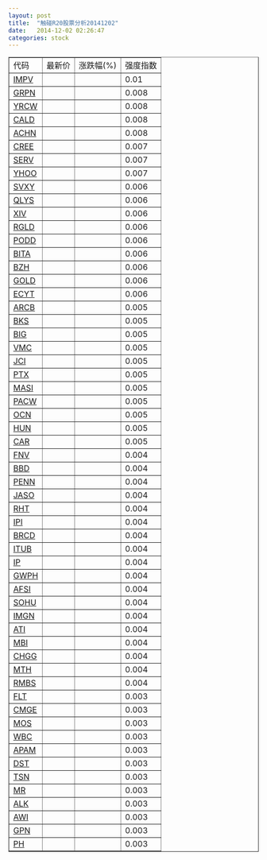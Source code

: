 ```yaml
---
layout: post
title:  "触碰R20股票分析20141202"
date:   2014-12-02 02:26:47
categories: stock
---
```

<script type="text/javascript">
var stockList = []
stockList.push('gb_impv');
stockList.push('gb_grpn');
stockList.push('gb_yrcw');
stockList.push('gb_cald');
stockList.push('gb_achn');
stockList.push('gb_cree');
stockList.push('gb_serv');
stockList.push('gb_yhoo');
stockList.push('gb_svxy');
stockList.push('gb_qlys');
stockList.push('gb_xiv');
stockList.push('gb_rgld');
stockList.push('gb_podd');
stockList.push('gb_bita');
stockList.push('gb_bzh');
stockList.push('gb_gold');
stockList.push('gb_ecyt');
stockList.push('gb_arcb');
stockList.push('gb_bks');
stockList.push('gb_big');
stockList.push('gb_vmc');
stockList.push('gb_jci');
stockList.push('gb_ptx');
stockList.push('gb_masi');
stockList.push('gb_pacw');
stockList.push('gb_ocn');
stockList.push('gb_hun');
stockList.push('gb_car');
stockList.push('gb_fnv');
stockList.push('gb_bbd');
stockList.push('gb_penn');
stockList.push('gb_jaso');
stockList.push('gb_rht');
stockList.push('gb_ipi');
stockList.push('gb_brcd');
stockList.push('gb_itub');
stockList.push('gb_ip');
stockList.push('gb_gwph');
stockList.push('gb_afsi');
stockList.push('gb_sohu');
stockList.push('gb_imgn');
stockList.push('gb_ati');
stockList.push('gb_mbi');
stockList.push('gb_chgg');
stockList.push('gb_mth');
stockList.push('gb_rmbs');
stockList.push('gb_flt');
stockList.push('gb_cmge');
stockList.push('gb_mos');
stockList.push('gb_wbc');
stockList.push('gb_apam');
stockList.push('gb_dst');
stockList.push('gb_tsn');
stockList.push('gb_mr');
stockList.push('gb_alk');
stockList.push('gb_awi');
stockList.push('gb_gpn');
stockList.push('gb_ph');
</script>

<table border="1">
 <tr>
 <td>代码</td>
  <td>最新价</td>
  <td>涨跌幅(%)</td>
 <td>强度指数</td>
</tr>
  <tr id="impv"><td><a href="http://stock.finance.sina.com.cn/usstock/quotes/IMPV.html" target="_blank">IMPV</a></td><td></td><td></td><td>0.01</td></tr>
  <tr id="grpn"><td><a href="http://stock.finance.sina.com.cn/usstock/quotes/GRPN.html" target="_blank">GRPN</a></td><td></td><td></td><td>0.008</td></tr>
  <tr id="yrcw"><td><a href="http://stock.finance.sina.com.cn/usstock/quotes/YRCW.html" target="_blank">YRCW</a></td><td></td><td></td><td>0.008</td></tr>
  <tr id="cald"><td><a href="http://stock.finance.sina.com.cn/usstock/quotes/CALD.html" target="_blank">CALD</a></td><td></td><td></td><td>0.008</td></tr>
  <tr id="achn"><td><a href="http://stock.finance.sina.com.cn/usstock/quotes/ACHN.html" target="_blank">ACHN</a></td><td></td><td></td><td>0.008</td></tr>
  <tr id="cree"><td><a href="http://stock.finance.sina.com.cn/usstock/quotes/CREE.html" target="_blank">CREE</a></td><td></td><td></td><td>0.007</td></tr>
  <tr id="serv"><td><a href="http://stock.finance.sina.com.cn/usstock/quotes/SERV.html" target="_blank">SERV</a></td><td></td><td></td><td>0.007</td></tr>
  <tr id="yhoo"><td><a href="http://stock.finance.sina.com.cn/usstock/quotes/YHOO.html" target="_blank">YHOO</a></td><td></td><td></td><td>0.007</td></tr>
  <tr id="svxy"><td><a href="http://stock.finance.sina.com.cn/usstock/quotes/SVXY.html" target="_blank">SVXY</a></td><td></td><td></td><td>0.006</td></tr>
  <tr id="qlys"><td><a href="http://stock.finance.sina.com.cn/usstock/quotes/QLYS.html" target="_blank">QLYS</a></td><td></td><td></td><td>0.006</td></tr>
  <tr id="xiv"><td><a href="http://stock.finance.sina.com.cn/usstock/quotes/XIV.html" target="_blank">XIV</a></td><td></td><td></td><td>0.006</td></tr>
  <tr id="rgld"><td><a href="http://stock.finance.sina.com.cn/usstock/quotes/RGLD.html" target="_blank">RGLD</a></td><td></td><td></td><td>0.006</td></tr>
  <tr id="podd"><td><a href="http://stock.finance.sina.com.cn/usstock/quotes/PODD.html" target="_blank">PODD</a></td><td></td><td></td><td>0.006</td></tr>
  <tr id="bita"><td><a href="http://stock.finance.sina.com.cn/usstock/quotes/BITA.html" target="_blank">BITA</a></td><td></td><td></td><td>0.006</td></tr>
  <tr id="bzh"><td><a href="http://stock.finance.sina.com.cn/usstock/quotes/BZH.html" target="_blank">BZH</a></td><td></td><td></td><td>0.006</td></tr>
  <tr id="gold"><td><a href="http://stock.finance.sina.com.cn/usstock/quotes/GOLD.html" target="_blank">GOLD</a></td><td></td><td></td><td>0.006</td></tr>
  <tr id="ecyt"><td><a href="http://stock.finance.sina.com.cn/usstock/quotes/ECYT.html" target="_blank">ECYT</a></td><td></td><td></td><td>0.006</td></tr>
  <tr id="arcb"><td><a href="http://stock.finance.sina.com.cn/usstock/quotes/ARCB.html" target="_blank">ARCB</a></td><td></td><td></td><td>0.005</td></tr>
  <tr id="bks"><td><a href="http://stock.finance.sina.com.cn/usstock/quotes/BKS.html" target="_blank">BKS</a></td><td></td><td></td><td>0.005</td></tr>
  <tr id="big"><td><a href="http://stock.finance.sina.com.cn/usstock/quotes/BIG.html" target="_blank">BIG</a></td><td></td><td></td><td>0.005</td></tr>
  <tr id="vmc"><td><a href="http://stock.finance.sina.com.cn/usstock/quotes/VMC.html" target="_blank">VMC</a></td><td></td><td></td><td>0.005</td></tr>
  <tr id="jci"><td><a href="http://stock.finance.sina.com.cn/usstock/quotes/JCI.html" target="_blank">JCI</a></td><td></td><td></td><td>0.005</td></tr>
  <tr id="ptx"><td><a href="http://stock.finance.sina.com.cn/usstock/quotes/PTX.html" target="_blank">PTX</a></td><td></td><td></td><td>0.005</td></tr>
  <tr id="masi"><td><a href="http://stock.finance.sina.com.cn/usstock/quotes/MASI.html" target="_blank">MASI</a></td><td></td><td></td><td>0.005</td></tr>
  <tr id="pacw"><td><a href="http://stock.finance.sina.com.cn/usstock/quotes/PACW.html" target="_blank">PACW</a></td><td></td><td></td><td>0.005</td></tr>
  <tr id="ocn"><td><a href="http://stock.finance.sina.com.cn/usstock/quotes/OCN.html" target="_blank">OCN</a></td><td></td><td></td><td>0.005</td></tr>
  <tr id="hun"><td><a href="http://stock.finance.sina.com.cn/usstock/quotes/HUN.html" target="_blank">HUN</a></td><td></td><td></td><td>0.005</td></tr>
  <tr id="car"><td><a href="http://stock.finance.sina.com.cn/usstock/quotes/CAR.html" target="_blank">CAR</a></td><td></td><td></td><td>0.005</td></tr>
  <tr id="fnv"><td><a href="http://stock.finance.sina.com.cn/usstock/quotes/FNV.html" target="_blank">FNV</a></td><td></td><td></td><td>0.004</td></tr>
  <tr id="bbd"><td><a href="http://stock.finance.sina.com.cn/usstock/quotes/BBD.html" target="_blank">BBD</a></td><td></td><td></td><td>0.004</td></tr>
  <tr id="penn"><td><a href="http://stock.finance.sina.com.cn/usstock/quotes/PENN.html" target="_blank">PENN</a></td><td></td><td></td><td>0.004</td></tr>
  <tr id="jaso"><td><a href="http://stock.finance.sina.com.cn/usstock/quotes/JASO.html" target="_blank">JASO</a></td><td></td><td></td><td>0.004</td></tr>
  <tr id="rht"><td><a href="http://stock.finance.sina.com.cn/usstock/quotes/RHT.html" target="_blank">RHT</a></td><td></td><td></td><td>0.004</td></tr>
  <tr id="ipi"><td><a href="http://stock.finance.sina.com.cn/usstock/quotes/IPI.html" target="_blank">IPI</a></td><td></td><td></td><td>0.004</td></tr>
  <tr id="brcd"><td><a href="http://stock.finance.sina.com.cn/usstock/quotes/BRCD.html" target="_blank">BRCD</a></td><td></td><td></td><td>0.004</td></tr>
  <tr id="itub"><td><a href="http://stock.finance.sina.com.cn/usstock/quotes/ITUB.html" target="_blank">ITUB</a></td><td></td><td></td><td>0.004</td></tr>
  <tr id="ip"><td><a href="http://stock.finance.sina.com.cn/usstock/quotes/IP.html" target="_blank">IP</a></td><td></td><td></td><td>0.004</td></tr>
  <tr id="gwph"><td><a href="http://stock.finance.sina.com.cn/usstock/quotes/GWPH.html" target="_blank">GWPH</a></td><td></td><td></td><td>0.004</td></tr>
  <tr id="afsi"><td><a href="http://stock.finance.sina.com.cn/usstock/quotes/AFSI.html" target="_blank">AFSI</a></td><td></td><td></td><td>0.004</td></tr>
  <tr id="sohu"><td><a href="http://stock.finance.sina.com.cn/usstock/quotes/SOHU.html" target="_blank">SOHU</a></td><td></td><td></td><td>0.004</td></tr>
  <tr id="imgn"><td><a href="http://stock.finance.sina.com.cn/usstock/quotes/IMGN.html" target="_blank">IMGN</a></td><td></td><td></td><td>0.004</td></tr>
  <tr id="ati"><td><a href="http://stock.finance.sina.com.cn/usstock/quotes/ATI.html" target="_blank">ATI</a></td><td></td><td></td><td>0.004</td></tr>
  <tr id="mbi"><td><a href="http://stock.finance.sina.com.cn/usstock/quotes/MBI.html" target="_blank">MBI</a></td><td></td><td></td><td>0.004</td></tr>
  <tr id="chgg"><td><a href="http://stock.finance.sina.com.cn/usstock/quotes/CHGG.html" target="_blank">CHGG</a></td><td></td><td></td><td>0.004</td></tr>
  <tr id="mth"><td><a href="http://stock.finance.sina.com.cn/usstock/quotes/MTH.html" target="_blank">MTH</a></td><td></td><td></td><td>0.004</td></tr>
  <tr id="rmbs"><td><a href="http://stock.finance.sina.com.cn/usstock/quotes/RMBS.html" target="_blank">RMBS</a></td><td></td><td></td><td>0.004</td></tr>
  <tr id="flt"><td><a href="http://stock.finance.sina.com.cn/usstock/quotes/FLT.html" target="_blank">FLT</a></td><td></td><td></td><td>0.003</td></tr>
  <tr id="cmge"><td><a href="http://stock.finance.sina.com.cn/usstock/quotes/CMGE.html" target="_blank">CMGE</a></td><td></td><td></td><td>0.003</td></tr>
  <tr id="mos"><td><a href="http://stock.finance.sina.com.cn/usstock/quotes/MOS.html" target="_blank">MOS</a></td><td></td><td></td><td>0.003</td></tr>
  <tr id="wbc"><td><a href="http://stock.finance.sina.com.cn/usstock/quotes/WBC.html" target="_blank">WBC</a></td><td></td><td></td><td>0.003</td></tr>
  <tr id="apam"><td><a href="http://stock.finance.sina.com.cn/usstock/quotes/APAM.html" target="_blank">APAM</a></td><td></td><td></td><td>0.003</td></tr>
  <tr id="dst"><td><a href="http://stock.finance.sina.com.cn/usstock/quotes/DST.html" target="_blank">DST</a></td><td></td><td></td><td>0.003</td></tr>
  <tr id="tsn"><td><a href="http://stock.finance.sina.com.cn/usstock/quotes/TSN.html" target="_blank">TSN</a></td><td></td><td></td><td>0.003</td></tr>
  <tr id="mr"><td><a href="http://stock.finance.sina.com.cn/usstock/quotes/MR.html" target="_blank">MR</a></td><td></td><td></td><td>0.003</td></tr>
  <tr id="alk"><td><a href="http://stock.finance.sina.com.cn/usstock/quotes/ALK.html" target="_blank">ALK</a></td><td></td><td></td><td>0.003</td></tr>
  <tr id="awi"><td><a href="http://stock.finance.sina.com.cn/usstock/quotes/AWI.html" target="_blank">AWI</a></td><td></td><td></td><td>0.003</td></tr>
  <tr id="gpn"><td><a href="http://stock.finance.sina.com.cn/usstock/quotes/GPN.html" target="_blank">GPN</a></td><td></td><td></td><td>0.003</td></tr>
  <tr id="ph"><td><a href="http://stock.finance.sina.com.cn/usstock/quotes/PH.html" target="_blank">PH</a></td><td></td><td></td><td>0.003</td></tr>
</table>
